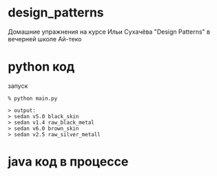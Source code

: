 # design_patterns
Домашние упражнения на курсе Ильи Сухачёва "Design Patterns" в вечерней школе Ай-теко

# python код
запуск 
```
% python main.py

> output:
> sedan v5.0 black_skin
> sedan v1.4 raw_black_metal
> sedan v6.0 brown_skin
> sedan v2.5 raw_silver_metall
```

# java код в процессе


